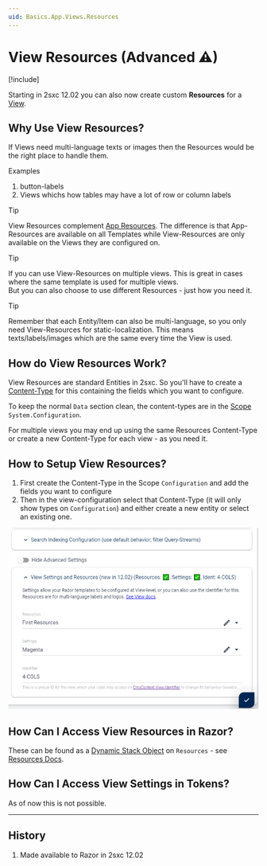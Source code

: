 ```yaml
---
uid: Basics.App.Views.Resources
---
```


# View Resources (Advanced ⚠)

[!include[](~/pages/basics/stack/_shared-float-summary.md)]
<style>.context-box-summary .process-razor, .context-box-summary .data-configuration { visibility: visible; }</style>

Starting in 2sxc 12.02 you can also now create custom **Resources** for a [View](xref:Basics.App.Views.Index). 

## Why Use View Resources?

If Views need multi-language texts or images then the Resources would be the right place to handle them. 

Examples

1. button-labels
1. Views whichs how tables may have a lot of row or column labels

> [!TIP]
> View Resources complement [App Resources](xref:Basics.App.Resources). 
> The difference is that App-Resources are available on all Templates while View-Resources are only available on the Views they are configured on.

> [!TIP]
> If you can use View-Resources on multiple views. 
> This is great in cases where the same template is used for multiple views.  
> But you can also choose to use different Resources - just how you need it. 

> [!TIP]
> Remember that each Entity/Item can also be multi-language, so you only need View-Resources for static-localization.
> This means texts/labels/images which are the same every time the View is used. 


## How do View Resources Work?

View Resources are standard Entities in 2sxc. So you'll have to create a [Content-Type](xref:Basics.Data.ContentTypes.Index) for this containing the fields which you want to configure. 

To keep the normal `Data` section clean, the content-types are in the [Scope](xref:Basics.Data.Scopes) `System.Configuration`.

For multiple views you may end up using the same Resources Content-Type or create a new Content-Type for each view - as you need it. 

## How to Setup View Resources?

1. First create the Content-Type in the Scope `Configuration` and add the fields you want to configure
1. Then in the view-configuration select that Content-Type (it will only show types on `Configuration`) and either create a new entity or select an existing one.

<img src="./assets/view-settings-and-resources.jpg" class="full-width" />

## How Can I Access View Resources in Razor?

These can be found as a [Dynamic Stack Object](xref:ToSic.Sxc.Data.IDynamicStack) on `Resources` - see [Resources Docs](xref:NetCode.DynamicCode.Objects.Settings).

## How Can I Access View Settings in Tokens?

As of now this is not possible. 

---

## History

1. Made available to Razor in 2sxc 12.02